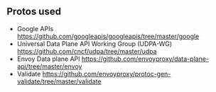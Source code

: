 ## Protos used
- Google APIs https://github.com/googleapis/googleapis/tree/master/google
- Universal Data Plane API Working Group (UDPA-WG) https://github.com/cncf/udpa/tree/master/udpa
- Envoy Data plane API https://github.com/envoyproxy/data-plane-api/tree/master/envoy
- Validate https://github.com/envoyproxy/protoc-gen-validate/tree/master/validate

